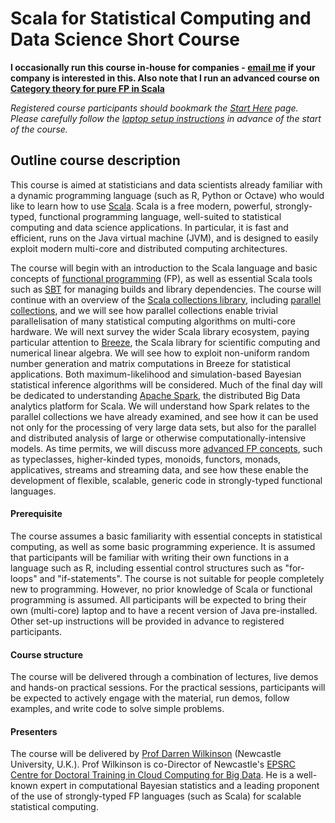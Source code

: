 # Scala for Statistical Computing and Data Science Short Course

**I occasionally run this course in-house for companies - [email me](mailto:darrenjwilkinson@btinternet.com) if your company is interested in this. Also note that I run an advanced course on [Category theory for pure FP in Scala](https://github.com/darrenjw/fps-course)**

*Registered course participants should bookmark the [Start Here](StartHere.md) page. Please carefully follow the [laptop setup instructions](Setup.md) in advance of the start of the course.*

## Outline course description

This course is aimed at statisticians and data scientists already familiar with a dynamic programming language (such as R, Python or Octave) who would like to learn how to use [Scala](http://www.scala-lang.org/). Scala is a free modern, powerful, strongly-typed, functional programming language, well-suited to statistical computing and data science applications. In particular, it is fast and efficient, runs on the Java virtual machine (JVM), and is designed to easily exploit modern multi-core and distributed computing architectures.

The course will begin with an introduction to the Scala language and basic concepts of [functional programming](https://en.wikipedia.org/wiki/Functional_programming) (FP), as well as essential Scala tools such as [SBT](http://www.scala-sbt.org/) for managing builds and library dependencies. The course will continue with an overview of the [Scala collections library](http://docs.scala-lang.org/overviews/collections/overview.html), including [parallel collections](http://docs.scala-lang.org/overviews/parallel-collections/overview.html), and we will see how parallel collections enable trivial parallelisation of many statistical computing algorithms on multi-core hardware. We will next survey the wider Scala library ecosystem, paying particular attention to [Breeze](https://github.com/scalanlp/breeze), the Scala library for scientific computing and numerical linear algebra. We will see how to exploit non-uniform random number generation and matrix computations in Breeze for statistical applications. Both maximum-likelihood and simulation-based Bayesian statistical inference algorithms will be considered. Much of the final day will be dedicated to understanding [Apache Spark](http://spark.apache.org/), the distributed Big Data analytics platform for Scala. We will understand how Spark relates to the parallel collections we have already examined, and see how it can be used not only for the processing of very large data sets, but also for the parallel and distributed analysis of large or otherwise computationally-intensive models. As time permits, we will discuss more [advanced FP concepts](https://github.com/typelevel/cats/blob/master/README.md), such as typeclasses, higher-kinded types, monoids, functors, monads, applicatives, streams and streaming data, and see how these enable the development of flexible, scalable, generic code in strongly-typed functional languages.

#### Prerequisite

The course assumes a basic familiarity with essential concepts in statistical computing, as well as some basic programming experience. It is assumed that participants will be familiar with writing their own functions in a language such as R, including essential control structures such as "for-loops" and "if-statements". The course is not suitable for people completely new to programming. However, no prior knowledge of Scala or functional programming is assumed. All participants will be expected to bring their own (multi-core) laptop and to have a recent version of Java pre-installed. Other set-up instructions will be provided in advance to registered participants.

#### Course structure

The course will be delivered through a combination of lectures, live demos and hands-on practical sessions. For the practical sessions, participants will be expected to actively engage with the material, run demos, follow examples, and write code to solve simple problems.

#### Presenters

The course will be delivered by [Prof Darren Wilkinson](https://www.staff.ncl.ac.uk/d.j.wilkinson/) (Newcastle University, U.K.). Prof Wilkinson is co-Director of Newcastle's [EPSRC Centre for Doctoral Training in Cloud Computing for Big Data](http://www.bigdata-cdt.ac.uk/). He is a well-known expert in computational Bayesian statistics and a leading proponent of the use of strongly-typed FP languages (such as Scala) for scalable statistical computing.


